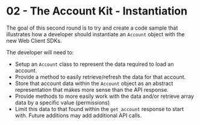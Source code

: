 # 02 - The Account Kit - Instantiation

The goal of this second round is to try and create a code sample that illustrates how a developer should instantiate an `Account` object with the new Web Client SDKs. 

The developer will need to:

- Setup an `Account` class to represent the data required to load an account.
- Provide a method to easily retrieve/refresh the data for that account.
- Store that account data within the `Account` object as an abstract representation that makes more sense than the API response.
- Provide methods to more easily work with the data and/or retrieve array data by a specific value (permissions)
- Limit this data to that found within the `get_account` response to start with. Future additions may add additional API calls.

